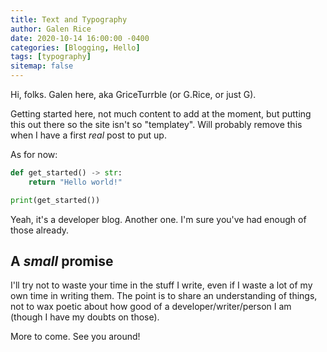 ```yaml
---
title: Text and Typography
author: Galen Rice
date: 2020-10-14 16:00:00 -0400
categories: [Blogging, Hello]
tags: [typography]
sitemap: false
---
```


Hi, folks. Galen here, aka GriceTurrble (or G.Rice, or just G).

Getting started here, not much content to add at the moment, but putting this out there so the site isn't so "templatey". Will probably remove this when I have a first *real* post to put up.

As for now:

```python
def get_started() -> str:
    return "Hello world!"

print(get_started())
```

Yeah, it's a developer blog. Another one. I'm sure you've had enough of those already.

## A *small* promise

I'll try not to waste your time in the stuff I write, even if I waste a lot of my own time in writing them. The point is to share an understanding of things, not to wax poetic about how good of a developer/writer/person I am (though I have my doubts on those).

More to come. See you around!
